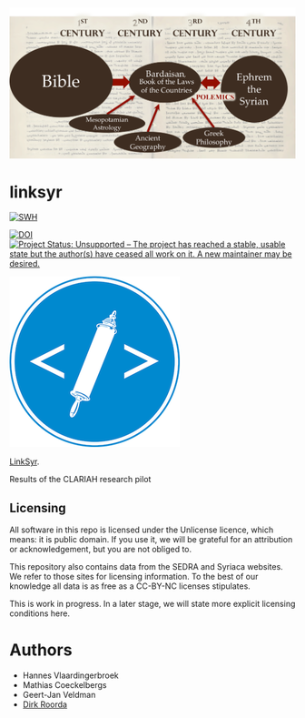 ![logo](images/linksyr.png)

# linksyr

[![SWH](https://archive.softwareheritage.org/badge/origin/https://github.com/ETCBC/linksyr/)](https://archive.softwareheritage.org/browse/origin/https://github.com/ETCBC/linksyr/)

[![DOI](https://zenodo.org/badge/120422030.svg)](https://doi.org/10.5281/zenodo.3378550)
[![Project Status: Unsupported – The project has reached a stable, usable state but the author(s) have ceased all work on it. A new maintainer may be desired.](https://www.repostatus.org/badges/latest/unsupported.svg)](https://www.repostatus.org/#unsupported)

[![etcbc](images/etcbc.png)](http://www.etcbc.nl)

[LinkSyr](https://www.clariah.nl/projecten/research-pilots/linksyr/linksyr).

Results of the CLARIAH research pilot

## Licensing

All software in this repo is licensed under the Unlicense licence, which means: it is public domain.
If you use it, we will be grateful for an attribution or acknowledgement, but you are not obliged to.

This repository also contains data from the SEDRA and Syriaca websites.
We refer to those sites for licensing information.
To the best of our knowledge all data is as free as a CC-BY-NC licenses stipulates.

This is work in progress.
In a later stage, we will state more explicit licensing conditions here.

# Authors

* Hannes Vlaardingerbroek 
* Mathias Coeckelbergs
* Geert-Jan Veldman
* [Dirk Roorda](https://github.com/dirkroorda)

